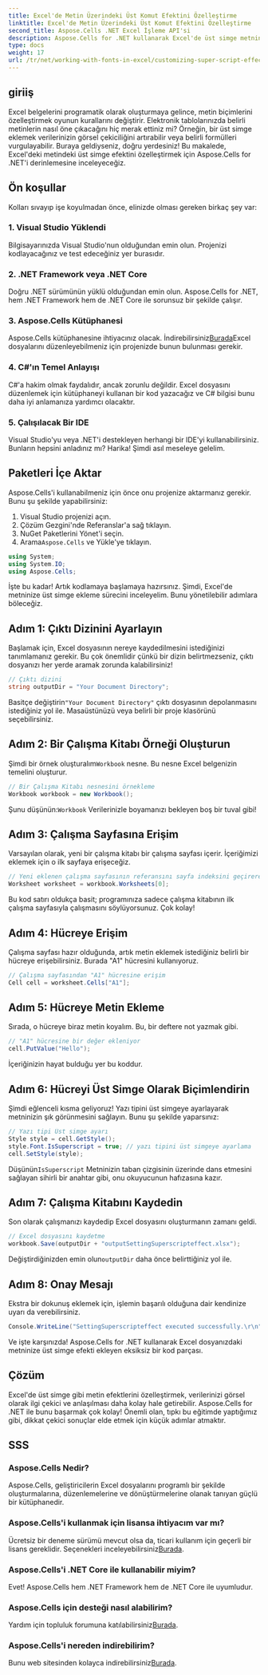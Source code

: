 ```yaml
---
title: Excel'de Metin Üzerindeki Üst Komut Efektini Özelleştirme
linktitle: Excel'de Metin Üzerindeki Üst Komut Efektini Özelleştirme
second_title: Aspose.Cells .NET Excel İşleme API'si
description: Aspose.Cells for .NET kullanarak Excel'de üst simge metnini nasıl özelleştireceğinizi öğrenin. Elektronik tablolarınızı kolay adımlarla geliştirin.
type: docs
weight: 17
url: /tr/net/working-with-fonts-in-excel/customizing-super-script-effect/
---
```

## giriiş
Excel belgelerini programatik olarak oluşturmaya gelince, metin biçimlerini özelleştirmek oyunun kurallarını değiştirir. Elektronik tablolarınızda belirli metinlerin nasıl öne çıkacağını hiç merak ettiniz mi? Örneğin, bir üst simge eklemek verilerinizin görsel çekiciliğini artırabilir veya belirli formülleri vurgulayabilir. Buraya geldiyseniz, doğru yerdesiniz! Bu makalede, Excel'deki metindeki üst simge efektini özelleştirmek için Aspose.Cells for .NET'i derinlemesine inceleyeceğiz. 
## Ön koşullar
Kolları sıvayıp işe koyulmadan önce, elinizde olması gereken birkaç şey var:
### 1. Visual Studio Yüklendi
Bilgisayarınızda Visual Studio'nun olduğundan emin olun. Projenizi kodlayacağınız ve test edeceğiniz yer burasıdır. 
### 2. .NET Framework veya .NET Core
Doğru .NET sürümünün yüklü olduğundan emin olun. Aspose.Cells for .NET, hem .NET Framework hem de .NET Core ile sorunsuz bir şekilde çalışır.
### 3. Aspose.Cells Kütüphanesi
Aspose.Cells kütüphanesine ihtiyacınız olacak. İndirebilirsiniz[Burada](https://releases.aspose.com/cells/net/)Excel dosyalarını düzenleyebilmeniz için projenizde bunun bulunması gerekir.
### 4. C#'ın Temel Anlayışı
C#'a hakim olmak faydalıdır, ancak zorunlu değildir. Excel dosyasını düzenlemek için kütüphaneyi kullanan bir kod yazacağız ve C# bilgisi bunu daha iyi anlamanıza yardımcı olacaktır.
### 5. Çalışılacak Bir IDE
Visual Studio'yu veya .NET'i destekleyen herhangi bir IDE'yi kullanabilirsiniz. 
Bunların hepsini anladınız mı? Harika! Şimdi asıl meseleye gelelim.
## Paketleri İçe Aktar
Aspose.Cells'i kullanabilmeniz için önce onu projenize aktarmanız gerekir. Bunu şu şekilde yapabilirsiniz:
1. Visual Studio projenizi açın.
2. Çözüm Gezgini'nde Referanslar'a sağ tıklayın.
3. NuGet Paketlerini Yönet'i seçin.
4.  Arama`Aspose.Cells` ve Yükle'ye tıklayın. 
```csharp
using System;
using System.IO;
using Aspose.Cells;
```
İşte bu kadar! Artık kodlamaya başlamaya hazırsınız.
Şimdi, Excel'de metninize üst simge ekleme sürecini inceleyelim. Bunu yönetilebilir adımlara böleceğiz.
## Adım 1: Çıktı Dizinini Ayarlayın
Başlamak için, Excel dosyasının nereye kaydedilmesini istediğinizi tanımlamanız gerekir. Bu çok önemlidir çünkü bir dizin belirtmezseniz, çıktı dosyanızı her yerde aramak zorunda kalabilirsiniz!
```csharp
// Çıktı dizini
string outputDir = "Your Document Directory";
```
 Basitçe değiştirin`"Your Document Directory"` çıktı dosyasının depolanmasını istediğiniz yol ile. Masaüstünüzü veya belirli bir proje klasörünü seçebilirsiniz.
## Adım 2: Bir Çalışma Kitabı Örneği Oluşturun
 Şimdi bir örnek oluşturalım`Workbook` nesne. Bu nesne Excel belgenizin temelini oluşturur.
```csharp
// Bir Çalışma Kitabı nesnesini örnekleme
Workbook workbook = new Workbook();
```
 Şunu düşünün:`Workbook` Verilerinizle boyamanızı bekleyen boş bir tuval gibi!
## Adım 3: Çalışma Sayfasına Erişim
Varsayılan olarak, yeni bir çalışma kitabı bir çalışma sayfası içerir. İçeriğimizi eklemek için o ilk sayfaya erişeceğiz.
```csharp
// Yeni eklenen çalışma sayfasının referansını sayfa indeksini geçirerek elde etme
Worksheet worksheet = workbook.Worksheets[0];
```
Bu kod satırı oldukça basit; programınıza sadece çalışma kitabının ilk çalışma sayfasıyla çalışmasını söylüyorsunuz. Çok kolay!
## Adım 4: Hücreye Erişim
Çalışma sayfası hazır olduğunda, artık metin eklemek istediğiniz belirli bir hücreye erişebilirsiniz. Burada "A1" hücresini kullanıyoruz.
```csharp
// Çalışma sayfasından "A1" hücresine erişim
Cell cell = worksheet.Cells["A1"];
```
## Adım 5: Hücreye Metin Ekleme
Sırada, o hücreye biraz metin koyalım. Bu, bir deftere not yazmak gibi.
```csharp
// "A1" hücresine bir değer ekleniyor
cell.PutValue("Hello");
```
İçeriğinizin hayat bulduğu yer bu koddur. 
## Adım 6: Hücreyi Üst Simge Olarak Biçimlendirin
Şimdi eğlenceli kısma geliyoruz! Yazı tipini üst simgeye ayarlayarak metninizin şık görünmesini sağlayın. Bunu şu şekilde yaparsınız:
```csharp
// Yazı tipi Üst simge ayarı
Style style = cell.GetStyle();
style.Font.IsSuperscript = true; // yazı tipini üst simgeye ayarlama
cell.SetStyle(style);
```
 Düşünün`IsSuperscript` Metninizin taban çizgisinin üzerinde dans etmesini sağlayan sihirli bir anahtar gibi, onu okuyucunun hafızasına kazır.
## Adım 7: Çalışma Kitabını Kaydedin
Son olarak çalışmanızı kaydedip Excel dosyasını oluşturmanın zamanı geldi. 
```csharp
// Excel dosyasını kaydetme
workbook.Save(outputDir + "outputSettingSuperscripteffect.xlsx");
```
 Değiştirdiğinizden emin olun`outputDir` daha önce belirttiğiniz yol ile. 
## Adım 8: Onay Mesajı
Ekstra bir dokunuş eklemek için, işlemin başarılı olduğuna dair kendinize uyarı da verebilirsiniz.
```csharp
Console.WriteLine("SettingSuperscripteffect executed successfully.\r\n");
```
Ve işte karşınızda! Aspose.Cells for .NET kullanarak Excel dosyanızdaki metninize üst simge efekti ekleyen eksiksiz bir kod parçası.
## Çözüm
Excel'de üst simge gibi metin efektlerini özelleştirmek, verilerinizi görsel olarak ilgi çekici ve anlaşılması daha kolay hale getirebilir. Aspose.Cells for .NET ile bunu başarmak çok kolay! Önemli olan, tıpkı bu eğitimde yaptığımız gibi, dikkat çekici sonuçlar elde etmek için küçük adımlar atmaktır.
## SSS
### Aspose.Cells Nedir?
Aspose.Cells, geliştiricilerin Excel dosyalarını programlı bir şekilde oluşturmalarına, düzenlemelerine ve dönüştürmelerine olanak tanıyan güçlü bir kütüphanedir.
### Aspose.Cells'i kullanmak için lisansa ihtiyacım var mı?
 Ücretsiz bir deneme sürümü mevcut olsa da, ticari kullanım için geçerli bir lisans gereklidir. Seçenekleri inceleyebilirsiniz[Burada](https://purchase.aspose.com/buy).
### Aspose.Cells'i .NET Core ile kullanabilir miyim?
Evet! Aspose.Cells hem .NET Framework hem de .NET Core ile uyumludur.
### Aspose.Cells için desteği nasıl alabilirim?
 Yardım için topluluk forumuna katılabilirsiniz[Burada](https://forum.aspose.com/c/cells/9).
### Aspose.Cells'i nereden indirebilirim?
 Bunu web sitesinden kolayca indirebilirsiniz[Burada](https://releases.aspose.com/cells/net/).
